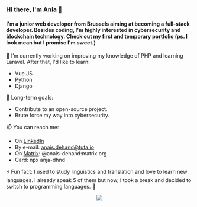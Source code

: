 ### Hi there, I'm Ania 👋 
#### I'm a junior web developer from Brussels aiming at becoming a full-stack developer. Besides coding, I'm highly interested in cybersecurity and blockchain technology. Check out my first and temporary [portfolio](https://anja-dhnd.github.io/portfolio/) (ps. I look mean but I promise I'm sweet.)

🌱 I’m currently working on improving my knowledge of PHP and learning Laravel. 
After that, I'd like to learn: 
- Vue.JS
- Python
- Django

🔭 Long-term goals:
- Contribute to an open-source project.
- Brute force my way into cybersecurity.

📫 You can reach me: 
- On [LinkedIn](https://www.linkedin.com/in/anais-dhnd/)
- By e-mail: anais.dehand@tuta.io
- On [Matrix](https://www.matrix.org): @anais-dehand:matrix.org
- Card: npx anja-dhnd

⚡ Fun fact: 
I used to study linguistics and translation and love to learn new languages. 
I already speak 5 of them but now, I took a break and decided to switch to programming languages. :information_desk_person:

<div align="center">
 <a href="https://git.io/streak-stats">
<img src="https://github-readme-streak-stats.herokuapp.com?user=Anja-dhnd&theme=chartreuse-dark&date_format=M%20j%5B%2C%20Y%5D&currStreakNum=DD2727&currStreakLabel=DD2727"/></a>
 </div> 
